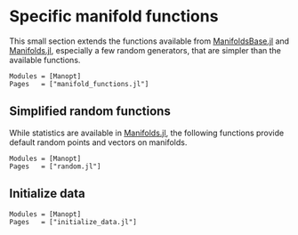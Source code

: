 # Specific manifold functions

This small section extends the functions available from [ManifoldsBase.jl](https://juliamanifolds.github.io/Manifolds.jl/stable/interface.html) and [Manifolds.jl](https://juliamanifolds.github.io/Manifolds.jl/stable/), especially a few random generators, that are simpler than the available functions.

```@autodocs
Modules = [Manopt]
Pages   = ["manifold_functions.jl"]
```

## Simplified random functions

While statistics are available in [Manifolds.jl](https://juliamanifolds.github.io/Manifolds.jl/stable/index.html),
the following functions provide default random points and vectors on manifolds.

```@autodocs
Modules = [Manopt]
Pages   = ["random.jl"]
```

## Initialize data

```@autodocs
Modules = [Manopt]
Pages   = ["initialize_data.jl"]
```
